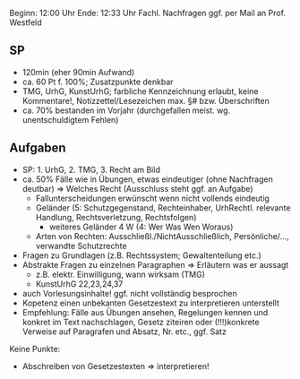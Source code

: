 Beginn: 12:00 Uhr
Ende: 12:33 Uhr 
Fachl. Nachfragen ggf. per Mail an Prof. Westfeld

## SP

* 120min (eher 90min Aufwand)
* ca. 60 Pt f. 100%; Zusatzpunkte denkbar
* TMG, UrhG, KunstUrhG; farbliche Kennzeichnung erlaubt, keine Kommentare!, Notizzettel/Lesezeichen max. §# bzw. Überschriften
* ca. 70% bestanden im Vorjahr (durchgefallen meist. wg. unentschuldigtem Fehlen)

## Aufgaben

* SP: 1. UrhG, 2. TMG, 3. Recht am Bild
* ca. 50% Fälle wie in Übungen, etwas eindeutiger (ohne Nachfragen deutbar) => Welches Recht (Ausschluss steht ggf. an Aufgabe)
  + Fallunterscheidungen erwünscht wenn nicht vollends eindeutig
  + Geländer (5: Schutzgegenstand, Rechteinhaber, UrhRechtl. relevante Handlung, Rechtsverletzung, Rechtsfolgen)
    - weiteres Geländer 4 W (4: Wer Was Wen Woraus)
  + Arten von Rechten: Ausschließl./NichtAusschließlich, Persönliche/…, verwandte Schutzrechte
* Fragen zu Grundlagen (z.B. Rechtssystem; Gewaltenteilung etc.)
* Abstrakte Fragen zu einzelnen Paragraphen => Erläutern was er aussagt
  + z.B. elektr. Einwilligung, wann wirksam (TMG)
  + KunstUrhG	22,23,24,37
* auch Vorlesungsinhalte! ggf. nicht vollständig besprochen
* Kopetenz einen unbekanten Gesetzestext zu interpretieren unterstellt
* Empfehlung: Fälle aus Übungen ansehen, Regelungen kennen und konkret im Text nachschlagen, Gesetz ziteiren oder (!!!)konkrete Verweise auf Paragrafen und Absatz, Nr. etc., ggf. Satz

Keine Punkte:
* Abschreiben von Gesetzestexten => interpretieren!
